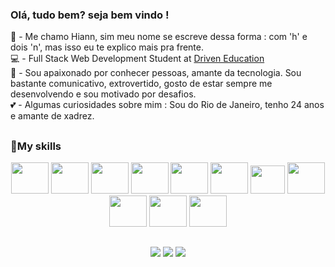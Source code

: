 ### Olá, tudo bem? seja bem vindo !

  🌱 - Me chamo Hiann, sim meu nome se escreve dessa forma : com 'h' e dois 'n', mas isso eu te explico mais pra frente. </br>
  💻 - Full Stack Web Development Student at <a href="https://www.driven.com.br/">Driven Education</a></br>
  🦄 - Sou apaixonado por conhecer pessoas, amante da tecnologia. Sou bastante comunicativo, extrovertido, gosto de estar sempre me desenvolvendo e sou motivado por desafios.</br>
  💕 - Algumas curiosidades sobre mim : Sou do Rio de Janeiro, tenho 24 anos e amante de xadrez.</br>

## 
<h3>🎨My skills</h3>

<div align="center">
  <img src="https://cdn.jsdelivr.net/gh/devicons/devicon/icons/nextjs/nextjs-line.svg" width="60" height="50"/> 
  <img src="https://cdn.jsdelivr.net/gh/devicons/devicon/icons/postgresql/postgresql-plain.svg" width="60" height="50"/>
  <img src="https://cdn.jsdelivr.net/gh/devicons/devicon/icons/docker/docker-plain.svg" width="60" height="50"/> 
  <img src="https://cdn.jsdelivr.net/gh/devicons/devicon/icons/react/react-original.svg" width="60" height="50"/>
  <img src="https://cdn.jsdelivr.net/gh/devicons/devicon/icons/typescript/typescript-plain.svg" width="60" height="50"/> 
  <img src="https://cdn.jsdelivr.net/gh/devicons/devicon/icons/sass/sass-original.svg" width="60" height="50"/> 
  <img src="https://cdn.jsdelivr.net/gh/devicons/devicon/icons/jest/jest-plain.svg" width="55" height="45"/>
  <img src="https://cdn.jsdelivr.net/gh/devicons/devicon/icons/cplusplus/cplusplus-original.svg" width="60" height="50"/> 
  <img src="https://cdn.jsdelivr.net/gh/devicons/devicon/icons/nodejs/nodejs-original.svg" width="60" height="50"/>
  <img src="https://cdn.jsdelivr.net/gh/devicons/devicon/icons/mongodb/mongodb-original.svg" width="60" height="50"/>
  <img src="https://cdn.jsdelivr.net/gh/devicons/devicon/icons/python/python-original.svg" width="60" height="50"/>  
</div>

## 
<div align='center'>
    <a href="https://www.linkedin.com/in/hiannmanso/" target="_blank"><img src="https://img.shields.io/badge/-LinkedIn-%230077B5?style=for-the-badge&logo=linkedin&logoColor=white" target="_blank"></a> 
    <a href="https://www.instagram.com/hiannluiz/?hl=pt-br" target="_blank"><img src="https://img.shields.io/badge/-Instagram-%23E4405F?style=for-the-badge&logo=instagram&logoColor=white" target="_blank"></a>
    <a href = "mailto:hiannmanso@gmail.com"><img src="https://img.shields.io/badge/-Gmail-%23333?style=for-the-badge&logo=gmail&logoColor=white" target="_blank"></a>
